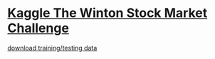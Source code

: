 # [Kaggle The Winton Stock Market Challenge](https://www.kaggle.com/c/the-winton-stock-market-challenge)

[download training/testing data](https://www.kaggle.com/c/the-winton-stock-market-challenge/data)
